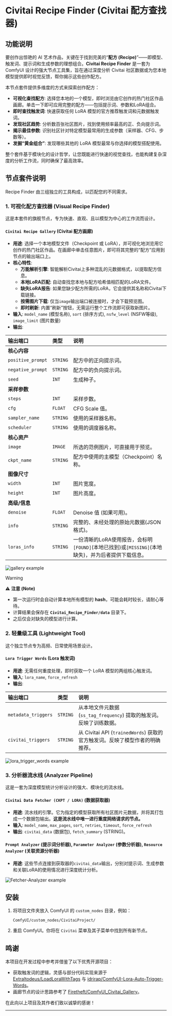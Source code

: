 # Civitai Recipe Finder (Civitai 配方查找器)

## 功能说明

要创作出惊艳的 AI 艺术作品，关键在于找到完美的“**配方 (Recipe)**”——即模型、触发词、提示词和生成参数的理想组合。**Civitai Recipe Finder** 是一套为 ComfyUI 设计的强大节点工具集，旨在通过深度分析 Civitai 社区数据或为您本地模型提供即时视觉反馈，帮你揭示这些创作配方。

本节点套件提供多维度的方式来探索创作配方：

  * **可视化查找配方**: 选择您本地的一个模型，即时浏览由它创作的热门社区作品画廊。单击一下即可应用完整的配方——包括提示词、参数和LoRA组合。
  * **即时查找触发词**: 快速获取任何 LoRA 模型的官方推荐触发词和元数据触发词。
  * **发现社区趋势**: 分析数百张社区图片，找到使用频率最高的正、负向提示词。
  * **揭示最佳参数**: 识别社区针对特定模型最常用的生成参数（采样器、CFG、步数等）。
  * **发掘“黄金组合”**: 发现哪些其他的 LoRA 模型最常与你选择的模型搭配使用。

整个套件基于模块化的设计哲学，让您既能进行快速的视觉查找，也能构建复杂深度的分析工作流，同时确保了最高效率。

## 节点套件说明

Recipe Finder 由三组独立的工具构成，以匹配您的不同需求。

### 1\. 可视化配方查找器 (Visual Recipe Finder)

这是本套件的旗舰节点，专为快速、直观、且以模型为中心的工作流而设计。

#### `Civitai Recipe Gallery` (Civitai 配方画廊)

  * **用途**: 选择一个本地模型文件（Checkpoint 或 LoRA），并可视化地浏览用它创作的热门社区作品。在画廊中单击任意图片，即可将其完整的“配方”应用到节点的输出端口上。
  * **核心特性**:
      * **万能解析引擎**: 智能解析Civitai上多种混乱的元数据格式，以提取配方信息。
      * **本地LoRA匹配**: 自动查找您本地与配方哈希值相匹配的LoRA文件。
      * **缺失LoRA报告**: 如果您缺少配方所需的LoRA，它会提供其名称和Civitai下载链接。
      * **按需图片下载**: 仅当`image`输出端口被连接时，才会下载预览图。
      * **即时刷新**: 内置“刷新”按钮，无需运行整个工作流即可获取新图片。
  * **输入**: `model_name` (模型名称), `sort` (排序方式), `nsfw_level` (NSFW等级), `image_limit` (图片数量)
  * **输出**:

| 输出端口 | 类型 | 说明 |
| :--- | :--- | :--- |
| **核心内容** | | |
| `positive_prompt` | `STRING` | 配方中的正向提示词。 |
| `negative_prompt` | `STRING` | 配方中的负向提示词。 |
| `seed` | `INT` | 生成种子。 |
| **采样参数** | | |
| `steps` | `INT` | 采样步数。 |
| `cfg` | `FLOAT` | CFG Scale 值。 |
| `sampler_name` | `STRING` | 使用的采样器名称。 |
| `scheduler` | `STRING` | 使用的调度器名称。 |
| **核心资产** | | |
| `image` | `IMAGE` | 所选的范例图片，可直接用于预览。 |
| `ckpt_name` | `STRING` | 配方中使用的主模型（Checkpoint）名称。 |
| **图像尺寸** | | |
| `width` | `INT` | 图片宽度。 |
| `height` | `INT` | 图片高度。 |
| **高级/信息** | | |
| `denoise` | `FLOAT` | Denoise 值 (如果可用)。 |
| `info` | `STRING` | 完整的、未经处理的原始元数据(JSON格式)。 |
| `loras_info` | `STRING` | 一份清晰的LoRA使用报告，会标明`[FOUND]`(本地已找到)或`[MISSING]`(本地缺失)，并为后者提供下载信息。 |

![gallery example](./image/gallery.png)

> [!WARNING]  
> ⚠️ **注意 (Note)**  
> - 第一次运行时会自动计算本地所有模型的 **hash**，可能会耗时较长，请耐心等待。  
> - 计算结果会保存在 **`Civitai_Recipe_Finder/data`** 目录下。  
> - 之后仅会对缺失的模型进行计算。  

### 2\. 轻量级工具 (Lightweight Tool)

这个独立节点专为高频、日常使用场景设计。

#### `Lora Trigger Words` (Lora 触发词)

  * **用途**: 无需任何重度处理，即时获取一个 LoRA 模型的两组核心触发词。
  * **输入**: `lora_name`, `force_refresh`
  * **输出**:

| 输出端口 | 类型 | 说明 |
| :--- | :--- | :--- |
| `metadata_triggers` | `STRING` | 从本地文件元数据 (`ss_tag_frequency`) 提取的触发词。反映了训练数据。 |
| `civitai_triggers` | `STRING` | 从 Civitai API (`trainedWords`) 获取的官方触发词。反映了模型作者的明确推荐。 |

![lora_trigger_words example](./image/lora_trigger_words.png)

### 3\. 分析器流水线 (Analyzer Pipeline)

这是一套为深度模型统计分析设计的强大、模块化的流水线。

#### `Civitai Data Fetcher (CKPT / LORA)` (数据获取器)

  * **用途**: 流水线的引擎。它为指定的模型获取所有社区图片元数据，并将其打包成一个数据包输出。**这是流水线中唯一进行重度网络请求的节点。**
  * **输入**: `model_name`, `max_pages`, `sort`, `retries`, `timeout`, `force_refresh`
  * **输出**: `civitai_data` (数据包), `fetch_summary` (STRING)。

#### `Prompt Analyzer` (提示词分析器), `Parameter Analyzer` (参数分析器), `Resource Analyzer` (关联资源分析器)

  * **用途**: 这些节点连接到获取器的`civitai_data`输出，分别对提示词、生成参数和关联LoRA的使用情况进行深度统计分析。

![Fetcher-Analyzer example](./image/F-A_workflow.png)

## 安装

1.  将项目文件夹放入 ComfyUI 的 `custom_nodes` 目录，例如：
    ```
    ComfyUI/custom_nodes/CivitaiProject/
    ```
2.  重启 ComfyUI。你将在 `Civitai` 菜单及其子菜单中找到所有新节点。

## 鸣谢

本项目在开发过程中参考并借鉴了以下优秀开源项目：

* 获取触发词的逻辑，灵感与部分代码实现来源于 [Extraltodeus/LoadLoraWithTags](https://github.com/Extraltodeus/LoadLoraWithTags) 与 [idrirap/ComfyUI-Lora-Auto-Trigger-Words](https://github.com/idrirap/ComfyUI-Lora-Auto-Trigger-Words)。
* 画廊节点的设计思路参考了 [Firetheft/ComfyUI\_Civitai\_Gallery](https://github.com/Firetheft/ComfyUI_Civitai_Gallery)。

在此向以上项目及其作者们致以诚挚的感谢！

---